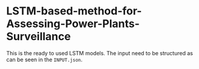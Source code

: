 # LSTM-based-method-for-Assessing-Power-Plants-Surveillance
This is the ready to used LSTM models. 
The input need to be structured as can be seen in the `INPUT.json`.
